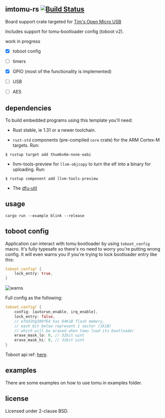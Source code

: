 imtomu-rs [![Build Status](https://travis-ci.com/fudanchii/imtomu-rs.svg?branch=master)](https://travis-ci.com/fudanchii/imtomu-rs)
---

Board support crate targeted for [Tim's Open Micro USB](http://tomu.im/)

Includes support for tomu-bootloader config (toboot v2).

work in progress

- [X] toboot config
- [ ] timers
- [X] GPIO (most of the functionality is implemented)
- [ ] USB
- [ ] AES


dependencies
---

To build embedded programs using this template you'll need:

- Rust stable, ie 1.31 or a newer toolchain.

- `rust-std` components (pre-compiled `core` crate) for the ARM Cortex-M
  targets. Run:
``` console
$ rustup target add thumbv6m-none-eabi
```

- llvm-tools-preview for `llvm-objcopy` to turn the elf into a binary for uploading. Run:
``` console
$ rustup component add llvm-tools-preview
```

- The [dfu-util](https://tomu.im/update#installing-dfu-util)


usage
---

```
cargo run --example blink --release

```
toboot config
---

Application can interact with tomu bootloader by using `toboot_config` macro.
It's fully typesafe so there's no need to worry you're putting wrong config. It will even warns you if you're trying to lock bootloader entry like this:
```rust
toboot_config! {
    lock_entry: true,
}
```

![warns](https://f4.fudan.ch/shx/putty_(3)_2019-01-28_13-43-45.png)

Full config as the following:
```rust
toboot_config! {
    config: [autorun_enable, irq_enable],
    lock_entry: false,
    // efm32hg309f64 has 64KiB flash memory,
    // each bit below represent 1 sector (1KiB)
    // which will be erased when tomu load its bootloader
    erase_mask_lo: 0, // 32bit uint
    erase_mask_hi: 0, // 32bit uint
}
```

Toboot api ref: [here](https://github.com/im-tomu/tomu-bootloader/blob/master/API.md).

examples
---
There are some examples on how to use tomu in examples folder.

license
---
Licensed under 2-clause BSD.
